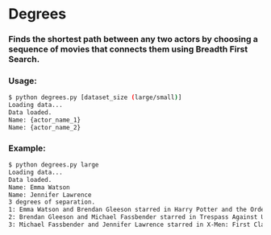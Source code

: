 # Degrees

### Finds the shortest path between any two actors by choosing a sequence of movies that connects them using Breadth First Search. 

### Usage:
```bash
$ python degrees.py [dataset_size (large/small)]
Loading data...
Data loaded.
Name: {actor_name_1}
Name: {actor_name_2}
```

### Example:
```bash
$ python degrees.py large
Loading data...
Data loaded.
Name: Emma Watson
Name: Jennifer Lawrence
3 degrees of separation.
1: Emma Watson and Brendan Gleeson starred in Harry Potter and the Order of the Phoenix
2: Brendan Gleeson and Michael Fassbender starred in Trespass Against Us
3: Michael Fassbender and Jennifer Lawrence starred in X-Men: First Class
```
